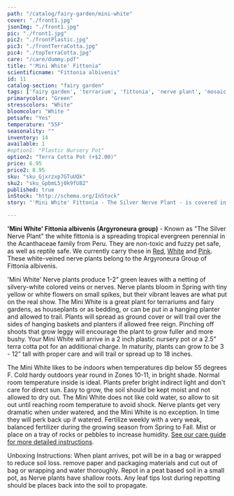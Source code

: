 ```yaml
---
path: "/catalog/fairy-garden/mini-white"
cover: "./front1.jpg"
jsonImg: "./front1.jpg"
pic: "./front1.jpg"
pic2: "./frontPlastic.jpg"
pic3: "./frontTerraCotta.jpg"
pic4: "./topTerraCotta.jpg"
care: "/care/dummy.pdf"
title: "'Mini White' Fittonia"
scientificname: "Fittonia albivenis"
id: 11 
catalog-section: "fairy garden"
tags: ['fairy garden', 'terrarium', 'fittonia', 'nerve plant', 'mosaic plant']
primarycolor: "Green"
stresscolors: "White"
bloomcolor: "White "
petsafe: "Yes"
temperature: "55F"
seasonality: ""
inventory: 14
available: 1
#option1: "Plastic Nursery Pot"
option2: "Terra Cotta Pot (+$2.00)"
price: 6.95
price2: 8.95
sku: "sku_Gjxrzxp7GTuUQk"
sku2: "sku_GpbmL5j0k9fU82"
published: true
inStock: "http://schema.org/InStock"
story: "'Mini White' Fittonia - The Silver Nerve Plant - is covered in beautiful white colored veins over green leaves."

---
```

<strong>'Mini White' Fittonia albivenis (Argyroneura group)</strong> - Known as "The Silver Nerve Plant" the white fittonia is a spreading tropical evergreen perennial in the Acanthaceae family from Peru. They are non-toxic and fuzzy pet safe, as well as reptile safe. We currently carry these in [Red](/catalog/fairy-garden/mini-red), [White](/catalog/fairy-garden/mini-white) and [Pink](/catalog/fairy-garden/mini-pink). These white-veined nerve plants belong to the Argyroneura Group of Fittonia albivenis. 

'Mini White' Nerve plants produce 1-2” green leaves with a netting of silvery-white colored veins or nerves. Nerve plants bloom in Spring with tiny yellow or white flowers on small spikes, but their vibrant leaves are what put on the real show. The Mini White is a great plant for terrariums and fairy gardens, as houseplants or as bedding, or can be put in a hanging planter and allowed to trail. Plants will spread as ground cover or will trail over the sides of hanging baskets and planters if allowed free reign. Pinching off shoots that grow leggy will encourage the plant to grow fuller and more bushy. Your Mini White will arrive in a 2 inch plastic nursery pot or a 2.5” terra cotta pot for an additional charge. In maturity, plants can grow to be 3 - 12” tall with proper care and will trail or spread up to 18 inches.

The Mini White likes to be indoors when temperatures dip below 55 degrees F. Cold hardy outdoors year round in Zones 10-11, in bright shade. Normal room temperature inside is ideal. Plants prefer bright indirect light and don't care for direct sun. Easy to grow, the soil should be kept moist and not allowed to dry out. The Mini White does not like cold water, so allow to sit out until reaching room temperature to avoid shock. Nerve plants get very dramatic when under watered, and the Mini White is no exception. In time they will perk back up if watered. Fertilize weekly with a very weak, balanced fertilizer during the growing season from Spring to Fall. Mist or place on a tray of rocks or pebbles to increase humidity.  [See our care guide for more detailed instructions](/care/fittonia/).

Unboxing Instructions: When plant arrives, pot will be in a bag or wrapped to reduce soil loss. remove paper and packaging materials and cut out of bag or wrapping and water thoroughly. Repot in a peat based soil in a small pot, as Nerve plants have shallow roots. Any leaf tips lost during repotting should be places back into the soil to propagate. 
